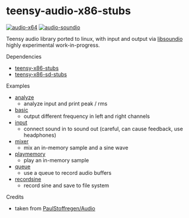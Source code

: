 # teensy-audio-x86-stubs
[![audio-x64](https://github.com/newdigate/teensy-audio-x86-stubs/actions/workflows/audio-x64.yml/badge.svg)](https://github.com/newdigate/teensy-audio-x86-stubs/actions/workflows/audio-x64.yml)
[![audio-soundio](https://github.com/newdigate/teensy-audio-x86-stubs/actions/workflows/soundio.yml/badge.svg)](https://github.com/newdigate/teensy-audio-x86-stubs/actions/workflows/soundio.yml)

Teensy audio library ported to linux, with input and output via [libsoundio](https://github.com/andrewrk/libsoundio) highly experimental work-in-progress. 

Dependencies
* [teensy-x86-stubs](https://github.com/newdigate/teensy-x86-stubs)
* [teensy-x86-sd-stubs](https://github.com/newdigate/teensy-x86-sd-stubs)

Examples

* [analyze](extras/soundio/examples/analyze) 
  * analyze input and print peak / rms    
* [basic](extras/soundio/examples/basic)
  * output different frequency in left and right channels  
* [input](extras/soundio/examples/input)
  * connect sound in to sound out (careful, can cause feedback, use headphones) 
* [mixer](extras/soundio/examples/mixer)
  * mix an in-memory sample and a sine wave
* [playmemory](extras/soundio/examples/playmemory)
  * play an in-memory sample
* [queue](extras/soundio/examples/queue)
  * use a queue to record audio buffers
* [recordsine](extras/soundio/examples/recordsine)
  * record sine and save to file system  

Credits
* taken from [PaulStoffregen/Audio](https://github.com/PaulStoffregen/Audio)
